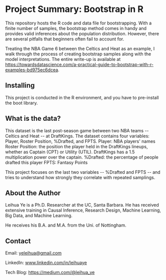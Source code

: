# Project Summary: Bootstrap in R

This repository hosts the R code and data file for bootstrapping. With a finite number of samples, the bootstrap method comes in handy and provides valid inferences about the population distribution. However, there are several pitfalls that beginners often fail to account for. 

Treating the NBA Game 6 between the Celtics and Heat as an example, I walk through the process of creating bootstrap samples along with the model interpretations. The entire write-up is available at <https://towardsdatascience.com/a-practical-guide-to-bootstrap-with-r-examples-bd975ec6dcea>.

## Installing

This project is conducted in the R environment, and you have to pre-install the boot library.

## What is the data?

This dataset is the last post-season game between two NBA teams -- Celtics and Heat -- at DraftKings. The dataset contains four variables: Player, Roster Position, %Drafted, and FPTS.
Player: NBA players' names
Roster Position: the position the player held in the DraftKings lineups, whether as Captain (CPT) or Utility (UTIL). DraftKings has a 1.5 multiplication power over the captain. 
%Drafted: the percentage of people drafted this player
FPTS: Fantasy Points 

This project focuses on the last two variables -- %Drafted and FPTS -- and tries to understand how strongly they correlate with repeated samplings.

## About the Author

Leihua Ye is a Ph.D. Researcher at the UC, Santa Barbara. He has received extensive training in Causal Inference, Research Design, Machine Learning, Big Data, and Machine Learning. 

He receives his B.A. and M.A. from the Uni. of Nottingham. 

## Contact

Email: yeleihua@gmail.com

LinkedIn: www.linkedin.com/in/leihuaye

Tech Blog: https://medium.com/@leihua_ye
